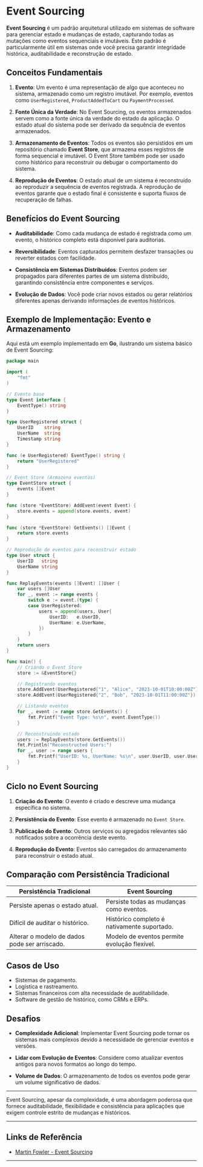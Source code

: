 # Event Sourcing

**Event Sourcing** é um padrão arquitetural utilizado em sistemas de software para gerenciar estado e mudanças de
estado,
capturando todas as mutações como eventos sequenciais e imutáveis. Este padrão é particularmente útil em sistemas onde
você precisa garantir integridade histórica, auditabilidade e reconstrução de estado.

## Conceitos Fundamentais

1. **Evento**:
   Um evento é uma representação de algo que aconteceu no sistema, armazenado como um registro imutável. Por exemplo,
   eventos como `UserRegistered`, `ProductAddedToCart` ou `PaymentProcessed`.

2. **Fonte Única da Verdade**:
   No Event Sourcing, os eventos armazenados servem como a fonte única da verdade do estado da aplicação. O estado atual
   do sistema pode ser derivado da sequência de eventos armazenados.

3. **Armazenamento de Eventos**:
   Todos os eventos são persistidos em um repositório chamado **Event Store**, que armazena esses registros de forma
   sequencial e imutável. O Event Store também pode ser usado como histórico para reconstruir ou debugar o comportamento
   do sistema.

4. **Reprodução de Eventos**:
   O estado atual de um sistema é reconstruído ao reproduzir a sequência de eventos registrada. A reprodução de eventos
   garante que o estado final é consistente e suporta fluxos de recuperação de falhas.

## Benefícios do Event Sourcing

- **Auditabilidade**:
  Como cada mudança de estado é registrada como um evento, o histórico completo está disponível para auditorias.

- **Reversibilidade**:
  Eventos capturados permitem desfazer transações ou reverter estados com facilidade.

- **Consistência em Sistemas Distribuídos**:
  Eventos podem ser propagados para diferentes partes de um sistema distribuído, garantindo consistência entre
  componentes e serviços.

- **Evolução de Dados**:
  Você pode criar novos estados ou gerar relatórios diferentes apenas derivando informações de eventos históricos.

## Exemplo de Implementação: Evento e Armazenamento

Aqui está um exemplo implementado em **Go**, ilustrando um sistema básico de Event Sourcing:

```go
package main

import (
	"fmt"
)

// Evento base
type Event interface {
	EventType() string
}

type UserRegistered struct {
	UserID    string
	UserName  string
	Timestamp string
}

func (e UserRegistered) EventType() string {
	return "UserRegistered"
}

// Event Store (Armazena eventos)
type EventStore struct {
	events []Event
}

func (store *EventStore) AddEvent(event Event) {
	store.events = append(store.events, event)
}

func (store *EventStore) GetEvents() []Event {
	return store.events
}

// Reprodução de eventos para reconstruir estado
type User struct {
	UserID   string
	UserName string
}

func ReplayEvents(events []Event) []User {
	var users []User
	for _, event := range events {
		switch e := event.(type) {
		case UserRegistered:
			users = append(users, User{
				UserID:   e.UserID,
				UserName: e.UserName,
			})
		}
	}
	return users
}

func main() {
	// Criando o Event Store
	store := &EventStore{}

	// Registrando eventos
	store.AddEvent(UserRegistered{"1", "Alice", "2023-10-01T10:00:00Z"})
	store.AddEvent(UserRegistered{"2", "Bob", "2023-10-01T11:00:00Z"})

	// Listando eventos
	for _, event := range store.GetEvents() {
		fmt.Printf("Event Type: %s\n", event.EventType())
	}

	// Reconstruindo estado
	users := ReplayEvents(store.GetEvents())
	fmt.Println("Reconstructed Users:")
	for _, user := range users {
		fmt.Printf("UserID: %s, UserName: %s\n", user.UserID, user.UserName)
	}
}
```

## Ciclo no Event Sourcing

1. **Criação do Evento**:
   O evento é criado e descreve uma mudança específica no sistema.

2. **Persistência do Evento**:
   Esse evento é armazenado no `Event Store`.

3. **Publicação do Evento**:
   Outros serviços ou agregados relevantes são notificados sobre a ocorrência deste evento.

4. **Reprodução do Evento**:
   Eventos são carregados do armazenamento para reconstruir o estado atual.

## Comparação com Persistência Tradicional

| Persistência Tradicional                      | Event Sourcing                               |
|-----------------------------------------------|----------------------------------------------|
| Persiste apenas o estado atual.               | Persiste todas as mudanças como eventos.     |
| Difícil de auditar o histórico.               | Histórico completo é nativamente suportado.  |
| Alterar o modelo de dados pode ser arriscado. | Modelo de eventos permite evolução flexível. |

## Casos de Uso

- Sistemas de pagamento.
- Logística e rastreamento.
- Sistemas financeiros com alta necessidade de auditabilidade.
- Software de gestão de histórico, como CRMs e ERPs.

## Desafios

- **Complexidade Adicional**:
  Implementar Event Sourcing pode tornar os sistemas mais complexos devido à necessidade de gerenciar eventos e versões.

- **Lidar com Evolução de Eventos**:
  Considere como atualizar eventos antigos para novos formatos ao longo do tempo.

- **Volume de Dados**:
  O armazenamento de todos os eventos pode gerar um volume significativo de dados.

---

Event Sourcing, apesar da complexidade, é uma abordagem poderosa que fornece auditabilidade, flexibilidade e
consistência para aplicações que exigem controle estrito de mudanças e históricos.


---

## **Links de Referência**

- [Martin Fowler - Event Sourcing](https://martinfowler.com/eaaDev/EventSourcing.html)

---
